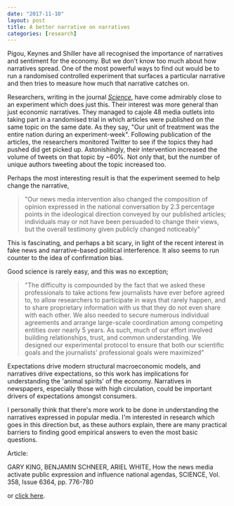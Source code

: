 ```yaml
---
date: "2017-11-10"
layout: post
title: A better narrative on narratives
categories: [research]
---
```


Pigou, Keynes and Shiller have all recognised the importance of narratives and sentiment for the economy. But we don't know too much about how narratives spread. One of the most powerful ways to find out would be to run a randomised controlled experiment that surfaces a particular narrative and then tries to measure how much that narrative catches on.


Researchers, writing in the journal [*Science*](https://www.sciencemag.org), have come admirably close to an experiment which does just this. Their interest was more general than just economic narratives. They managed to cajole 48 media outlets into taking part in a randomised trial in which articles were published on the same topic on the same date. As they say, "Our unit of treatment was the entire nation during an experiment-week". Following publication of the articles, the researchers monitored Twitter to see if the topics they had pushed did get picked up. Astonishingly, their intervention increased the volume of tweets on that topic by ~60%. Not only that, but the number of unique authors tweeting about the topic increased too.

Perhaps the most interesting result is that the experiment seemed to help change the narrative,

> "Our news media intervention also changed the composition of opinion expressed in the national conversation by 2.3 percentage points in the ideological direction conveyed by our published articles; individuals may or not have been persuaded to change their views, but the overall testimony given publicly changed noticeably"

This is fascinating, and perhaps a bit scary, in light of the recent interest in fake news and narrative-based political interference. It also seems to run counter to the idea of confirmation bias.

Good science is rarely easy, and this was no exception;

> "The difficulty is compounded by the fact that we asked these professionals to take actions few journalists have ever before agreed to, to allow researchers to participate in ways that rarely happen, and to share proprietary information with us that they do not even share with each other. We also needed to secure numerous individual agreements and arrange large-scale coordination among competing entities over nearly 5 years. As such, much of our effort involved building relationships, trust, and common understanding. We designed our experimental protocol to ensure that both our scientific goals and the journalists' professional goals were maximized"


Expectations drive modern structural macroeconomic models, and narratives drive expectations, so this work has implications for understanding the 'animal spirits' of the economy. Narratives in newspapers, especially those with high circulation, could be important drivers of expectations amongst consumers.


I personally think that there's more work to be done in understanding the narratives expressed in popular media. I'm interested in research which goes in this direction but, as these authors explain, there are many practical barriers to finding good empirical answers to even the most basic questions.


Article:

GARY KING, BENJAMIN SCHNEER, ARIEL WHITE, How the news media activate public expression and influence national agendas, SCIENCE, Vol. 358, Issue 6364, pp. 776-780

or [click here](http://www.dx.doi.org/10.1126/science.aao1100).

